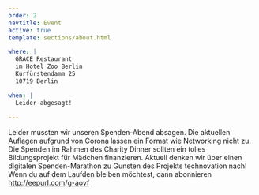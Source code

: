 ```yaml
---
order: 2
navtitle: Event
active: true
template: sections/about.html

where: |
  GRACE Restaurant  
  im Hotel Zoo Berlin  
  Kurfürstendamm 25  
  10719 Berlin

when: |
  Leider abgesagt! 
 
---
```

Leider mussten wir unseren Spenden-Abend absagen. Die aktuellen Auflagen aufgrund von Corona lassen ein Format wie Networking nicht zu. 
Die Spenden im Rahmen des Charity Dinner sollten ein tolles Bildungsprojekt für Mädchen finanzieren. Aktuell denken wir über einen digitalen Spenden-Marathon zu Gunsten des Projekts technovation nach! Wenn du auf dem Laufden bleiben möchtest, dann abonnieren http://eepurl.com/g-aovf

